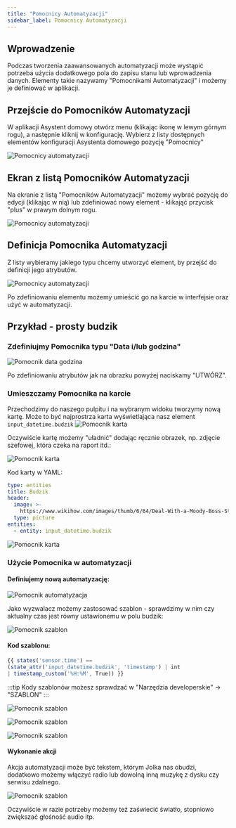 ```yaml
---
title: "Pomocnicy Automatyzacji"
sidebar_label: Pomocnicy Automatyzacji
---
```


## Wprowadzenie

Podczas tworzenia zaawansowanych automatyzacji może wystąpić potrzeba użycia dodatkowego pola do zapisu stanu lub wprowadzenia danych.
Elementy takie nazywamy "Pomocnikami Automatyzacji" i możemy je definiować w aplikacji.

## Przejście do Pomocników Automatyzacji

W aplikacji Asystent domowy otwórz menu (klikając ikonę w lewym górnym rogu), a następnie kliknij w konfigurację. Wybierz z listy dostępnych elementów konfiguracji Asystenta domowego pozycję "Pomocnicy"

![Pomocnicy automatyzacji](/img/en/bramka/automation_helpers.png)

## Ekran z listą Pomocników Automatyzacji

Na ekranie z listą "Pomocników Automatyzacji" możemy wybrać pozycję do edycji (klikając w nią) lub zdefiniować nowy element - klikająć przycisk "plus" w prawym dolnym rogu.

![Pomocnicy automatyzacji](/img/en/bramka/automation_helpers2.png)

## Definicja Pomocnika Automatyzacji

Z listy wybieramy jakiego typu chcemy utworzyć element, by przejść do definicji jego atrybutów.

![Pomocnicy automatyzacji](/img/en/bramka/automation_helpers3.png)

Po zdefiniowaniu elementu możemy umieścić go na karcie w interfejsie oraz użyć w automatyzacji.


## Przykład - prosty budzik

### Zdefiniujmy Pomocnika typu "Data i/lub godzina"

![Pomocnik data godzina](/img/en/bramka/automation_helpers4.png)

Po zdefiniowaniu atrybutów jak na obrazku powyżej naciskamy "UTWÓRZ".

### Umieszczamy Pomocnika na karcie

Przechodzimy do naszego pulpitu i na wybranym widoku tworzymy nową kartę.
Może to być najprostrza karta wyświetlająca nasz element ``input_datetime.budzik``
![Pomocnik karta](/img/en/bramka/automation_helpers5.png)

Oczywiście kartę możemy "uładnić" dodając ręcznie obrazek, np. zdjęcie szefowej, która czeka na raport itd.:

![Pomocnik karta](/img/en/bramka/automation_helpers6.png)

Kod karty w YAML:

``` yaml
type: entities
title: Budzik
header:
  image: >-
    https://www.wikihow.com/images/thumb/6/64/Deal-With-a-Moody-Boss-Step-10.jpg/aid236433-v4-728px-Deal-With-a-Moody-Boss-Step-10.jpg.webp
  type: picture
entities:
  - entity: input_datetime.budzik
```

![Pomocnik karta](/img/en/bramka/automation_helpers13.png)


### Użycie Pomocnika w automatyzacji

#### Definiujemy nową automatyzację:

![Pomocnik automatyzacja](/img/en/bramka/automation_helpers7.png)

Jako wyzwalacz możemy zastosować szablon - sprawdzimy w nim czy aktualny czas jest równy ustawionemu w polu budzik:

![Pomocnik szablon](/img/en/bramka/automation_helpers8.png)

#### Kod szablonu:

``` javascript
{{ states('sensor.time') ==
(state_attr('input_datetime.budzik', 'timestamp') | int
| timestamp_custom('%H:%M', True)) }}
```

:::tip
Kody szablonów możesz sprawdzać w "Narzędzia developerskie" -> "SZABLON"
:::

![Pomocnik szablon](/img/en/bramka/automation_helpers9.png)

![Pomocnik szablon](/img/en/bramka/automation_helpers10.png)

![Pomocnik szablon](/img/en/bramka/automation_helpers11.png)

#### Wykonanie akcji

Akcja automatyzacji może być tekstem, którym Jolka nas obudzi, dodatkowo możemy włączyć radio lub dowolną inną muzykę z dysku czy serwisu zdalnego.

![Pomocnik szablon](/img/en/bramka/automation_helpers12.png)

Oczywiście w razie potrzeby możemy też zaświecić światło, stopniowo zwiększać głośność audio itp.
